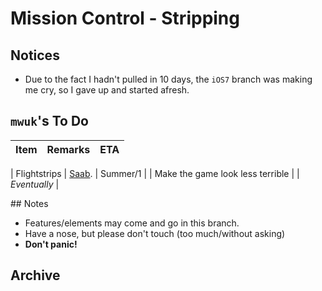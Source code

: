 Mission Control - __Stripping__
========

## Notices

* Due to the fact I hadn't pulled in 10 days, the `iOS7` branch was making me cry, so I gave up and started afresh.

## `mwuk`'s To Do

| Item | Remarks | ETA |
|:-----|:--------|----:|

| Flightstrips | [Saab](http://www.saabgroup.com/Global/Documents%20and%20Images/Civil%20Security/Air%20Transportation%20and%20Airport%20Security/e-Strip/E-Strip-WEB.pdf). | Summer/1 |
| Make the game look less terrible |  | _Eventually_ |


## Notes
* Features/elements may come and go in this branch.
 * Have a nose, but please don't touch (too much/without asking)
 * __Don't panic!__

## Archive
